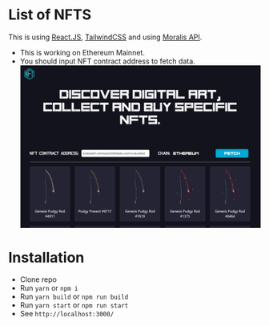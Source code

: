 # List of NFTS

This is using [React.JS](https://reactjs.org/), [TailwindCSS](https://tailwindcss.com/) and using [Moralis API](https://moralis.io/).
- This is working on Ethereum Mainnet.
- You should input NFT contract address to fetch data.
![preview](src/assets/images/preview.png)

# Installation

-   Clone repo
-   Run `yarn` or `npm i`
-   Run `yarn build` or `npm run build`
-   Run `yarn start` or `npm run start`
-   See `http://localhost:3000/`